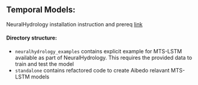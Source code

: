 ## Temporal Models:

NeuralHydrology installation instruction and prereq [link](https://neuralhydrology.readthedocs.io/en/latest/usage/quickstart.html#prerequisites)

#### Directory structure:
* `neuralhydrology_examples` contains explicit example for MTS-LSTM available as part of NeuralHydrology. This requires the provided data to train and test the model
* `standalone` contains refactored code to create Aibedo relavant MTS-LSTM models


